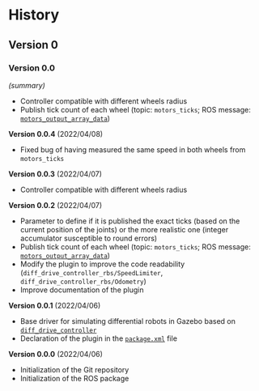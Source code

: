 # History

## Version 0

### Version 0.0

_(summary)_

- Controller compatible with different wheels radius
- Publish tick count of each wheel (topic: `motors_ticks`; ROS message:
  [`motors_output_array_data`](https://gitlab.inesctec.pt/CRIIS/inesctec_robotics_custom_interfaces_stack/-/blob/master/itrci_hardware/msg/motor_output.msg))

**Version 0.0.4** (2022/04/08)

- Fixed bug of having measured the same speed in both wheels from `motors_ticks`

**Version 0.0.3** (2022/04/07)

- Controller compatible with different wheels radius

**Version 0.0.2** (2022/04/07)

- Parameter to define if it is published the exact ticks (based on the
  current position of the joints) or the more realistic one (integer
  accumulator susceptible to round errors)
- Publish tick count of each wheel (topic: `motors_ticks`; ROS message:
  [`motors_output_array_data`](https://gitlab.inesctec.pt/CRIIS/inesctec_robotics_custom_interfaces_stack/-/blob/master/itrci_hardware/msg/motor_output.msg))
- Modify the plugin to improve the code readability
  (`diff_drive_controller_rbs/SpeedLimiter`,
  `diff_drive_controller_rbs/Odometry`)
- Improve documentation of the plugin

**Version 0.0.1** (2022/04/06)

- Base driver for simulating differential robots in Gazebo based on
  [`diff_drive_controller`](https://github.com/ros-controls/ros_controllers/tree/melodic-devel/diff_drive_controller)
- Declaration of the plugin in the [`package.xml`](package.xml) file

**Version 0.0.0** (2022/04/06)

- Initialization of the Git repository
- Initialization of the ROS package

